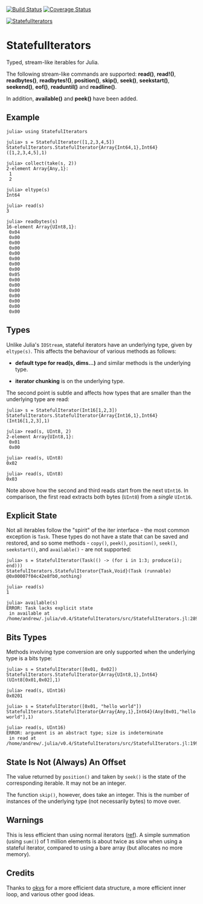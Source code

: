 [![Build Status](https://travis-ci.org/andrewcooke/StatefulIterators.jl.png)](https://travis-ci.org/andrewcooke/StatefulIterators.jl)
[![Coverage Status](https://coveralls.io/repos/andrewcooke/StatefulIterators.jl/badge.svg)](https://coveralls.io/r/andrewcooke/StatefulIterators.jl)

[![StatefulIterators](http://pkg.julialang.org/badges/StatefulIterators_0.4.svg)](http://pkg.julialang.org/?pkg=StatefulIterators&ver=0.4)


# StatefulIterators

Typed, stream-like iterables for Julia.

The following stream-like commands are supported: **read()**,
**read!()**, **readbytes()**, **readbytes!()**, **position()**,
**skip()**, **seek()**, **seekstart()**, **seekend()**, **eof()**,
**readuntil()** and **readline()**.

In addition, **available()** and **peek()** have been added.

## Example

```
julia> using StatefulIterators

julia> s = StatefulIterator([1,2,3,4,5])
StatefulIterators.StatefulIterator{Array{Int64,1},Int64}([1,2,3,4,5],1)

julia> collect(take(s, 2))
2-element Array{Any,1}:
 1
 2

julia> eltype(s)
Int64

julia> read(s)
3

julia> readbytes(s)
16-element Array{UInt8,1}:
 0x04
 0x00
 0x00
 0x00
 0x00
 0x00
 0x00
 0x00
 0x05
 0x00
 0x00
 0x00
 0x00
 0x00
 0x00
 0x00
```

## Types

Unlike Julia's `IOStream`, stateful iterators have an underlying type,
given by `eltype(s)`.  This affects the behaviour of various methods
as follows:

* **default type for read(s, dims...)** and similar methods is the
    underlying type.

* **iterator chunking** is on the underlying type.

The second point is subtle and affects how types that are smaller than
the underlying type are read:

```
julia> s = StatefulIterator(Int16[1,2,3])
StatefulIterators.StatefulIterator{Array{Int16,1},Int64}(Int16[1,2,3],1)

julia> read(s, UInt8, 2)
2-element Array{UInt8,1}:
 0x01
 0x00

julia> read(s, UInt8)
0x02

julia> read(s, UInt8)
0x03
```

Note above how the second and third reads start from the next
`UInt16`.  In comparison, the first read extracts both bytes (`UInt8`)
from a *single* `UInt16`.

## Explicit State

Not all iterables follow the "spirit" of the iter interface - the most
common exception is `Task`.  These types do not have a state that can
be saved and restored, and so some methods - `copy()`, `peek()`,
`position()`, `seek()`, `seekstart()`, and `available()` - are not
supported:

```
julia> s = StatefulIterator(Task(() -> (for i in 1:3; produce(i); end)))
StatefulIterators.StatefulIterator{Task,Void}(Task (runnable) @0x00007f04c42e8fb0,nothing)

julia> read(s)
1

julia> available(s)
ERROR: Task lacks explicit state
 in available at /home/andrew/.julia/v0.4/StatefulIterators/src/StatefulIterators.jl:289
```

## Bits Types

Methods involving type conversion are only supported when the
underlying type is a bits type:

```
julia> s = StatefulIterator([0x01, 0x02])
StatefulIterators.StatefulIterator{Array{UInt8,1},Int64}(UInt8[0x01,0x02],1)

julia> read(s, UInt16)
0x0201

julia> s = StatefulIterator([0x01, "hello world"])
StatefulIterators.StatefulIterator{Array{Any,1},Int64}(Any[0x01,"hello world"],1)

julia> read(s, UInt16)
ERROR: argument is an abstract type; size is indeterminate
 in read at /home/andrew/.julia/v0.4/StatefulIterators/src/StatefulIterators.jl:199
```

## State Is Not (Always) An Offset

The value returned by `position()` and taken by `seek()` is the
state of the corresponding iterable.  It may not be an integer.

The function `skip()`, however, does take an integer.  This is the
number of instances of the underlying type (not necessarily bytes) to
move over.

## Warnings

This is less efficient than using normal iterators
([ref](https://groups.google.com/d/msg/julia-users/YJv5o1D_ua0/nGPj2rGOBAAJ)).
A simple summation (using `sum()`) of 1 million elements is about
twice as slow when using a stateful iterator, compared to using a bare
array (but allocates no more memory).

## Credits

Thanks to [okvs](https://github.com/okvs) for a more efficient data
structure, a more efficient inner loop, and various other good ideas.
